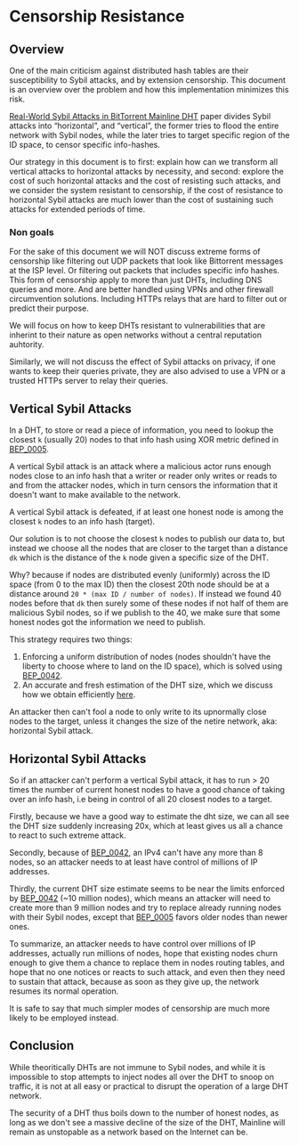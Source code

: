 # Censorship Resistance

## Overview

One of the main criticism against distributed hash tables are their susceptibility to Sybil attacks,
and by extension censorship. This document is an overview over the problem and how this implementation minimizes this risk.

[Real-World Sybil Attacks in BitTorrent Mainline DHT](https://www.cl.cam.ac.uk/~lw525/publications/security.pdf) paper divides Sybil attacks 
into “horizontal”, and “vertical”, the former tries to flood the entire network with Sybil nodes, while the later tries to target specific region of
the ID space, to censor specific info-hashes.

Our strategy in this document is to first: explain how can we transform all vertical attacks to horizontal attacks by necessity, and second: explore the
cost of such horizontal attacks and the cost of resisting such attacks, and we consider the system resistant to censorship, if the cost of resistance to
horizontal Sybil attacks are much lower than the cost of sustaining such attacks for extended periods of time.

### Non goals

For the sake of this document we will NOT discuss extreme forms of censorship like filtering out UDP packets that look like Bittorrent messages at the ISP level.
Or filtering out packets that includes specific info hashes. This form of censorship apply to more than just DHTs, including DNS queries and more. And are better
handled using VPNs and other firewall circumvention solutions. Including HTTPs relays that are hard to filter out or predict their purpose.

We will focus on how to keep DHTs resistant to vulnerabilities that are inherint to their nature as open networks without a central reputation auhtority.

Similarly, we will not discuss the effect of Sybil attacks on privacy, if one wants to keep their queries private, they are also advised to use a VPN or a trusted HTTPs server to relay their queries.

## Vertical Sybil Attacks

In a DHT, to store or read a piece of information, you need to lookup the closest `k` (usually 20) nodes to that info hash using XOR metric defined in [BEP_0005](https://www.bittorrent.org/beps/bep_0005.html).

A vertical Sybil attack is an attack where a malicious actor runs enough nodes close to an info hash that a writer or reader only writes or reads to and from the
attacker nodes, which in turn censors the information that it doesn't want to make available to the network.

A vertical Sybil attack is defeated, if at least one honest node is among the closest `k` nodes to an info hash (target).

Our solution is to not choose the closest `k` nodes to publish our data to, but instead we choose all the nodes that are closer to the target than a distance `dk` 
which is the distance of the `k` node given a specific size of the DHT.

Why? because if nodes are distributed evenly (uniformly) across the ID space (from 0 to the max ID) then the closest 20th node should be at a distance around 
`20 * (max ID / number of nodes)`. If instead we found 40 nodes before that `dk` then surely some of these nodes if not half of them are malicious Sybil nodes,
so if we publish to the 40, we make sure that some honest nodes got the information we need to publish.

This strategy requires two things:

1. Enforcing a uniform distribution of nodes (nodes shouldn't have the liberty to choose where to land on the ID space), which is solved using [BEP_0042](https://www.bittorrent.org/beps/bep_0042.html).
2. An accurate and fresh estimation of the DHT size, which we discuss how we obtain efficiently [here](./dht_size_estimate.md).

An attacker then can't fool a node to only write to its upnormally close nodes to the target, unless it changes the size of the netire network, aka: horizontal Sybil attack.

## Horizontal Sybil Attacks

So if an attacker can't perform a vertical Sybil attack, it has to run > 20 times the number of current honest nodes to have a good chance of taking over an info hash,
i.e being in control of all 20 closest nodes to a target.

Firstly, because we have a good way to estimate the dht size, we can all see the DHT size suddenly increasing 20x, which at least gives us all a chance to react to such extreme attack.

Secondly, because of [BEP_0042](https://www.bittorrent.org/beps/bep_0042.html), an IPv4 can't have any more than 8 nodes, so an attacker needs to at least have control of millions of IP addresses.

Thirdly, the current DHT size estimate seems to be near the limits enforced by [BEP_0042](https://www.bittorrent.org/beps/bep_0042.html) (~10 million nodes), which means an attacker will
need to create more than 9 million nodes and try to replace already running nodes with their Sybil nodes, except that [BEP_0005](https://www.bittorrent.org/beps/bep_0005.html) favors older nodes
than newer ones.

To summarize, an attacker needs to have control over millions of IP addresses, actually run millions of nodes, hope that existing nodes churn enough to give them a chance to replace them in nodes routing tables,
and hope that no one notices or reacts to such attack, and even then they need to sustain that attack, because as soon as they give up, the network resumes its normal operation.

It is safe to say that much simpler modes of censorship are much more likely to be employed instead.

## Conclusion

While theoritically DHTs are not immune to Sybil nodes, and while it is impossible to stop attempts to inject nodes all over the DHT to snoop on traffic, it is not at all easy or practical to
disrupt the operation of a large DHT network.

The security of a DHT thus boils down to the number of honest nodes, as long as we don't see a massive decline of the size of the DHT, Mainline will remain as unstopable as a network based on
the Internet can be.
